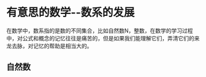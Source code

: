 # 有意思的数学--数系的发展
在数学中，数系指的是数的不同集合，比如自然数N，整数，在数学的学习过程中，对公式和概念的记忆往往是痛苦的，但是如果我们能理解它们，弄清它们的来龙去脉，对记忆的帮助是相当大的。
## 自然数
